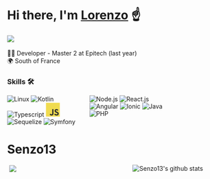 # Hi there, I'm [Lorenzo](https://github.com/Senzo13) ☝️

<a href="https://www.linkedin.com/in/lorenzo-giralt/?locale=en_US" target="_blank"><img src="https://img.shields.io/badge/linkedin-%230077B5.svg?&style=for-the-badge&logo=linkedin&logoColor=white"/></a>

👨‍💻 Developer - Master 2 at Epitech (last year)
<br/>
🌍 South of France

### Skills 🛠️

<div style="float: left; width: 38%;">
  <img alt="Linux" width="33px" src="https://www.vectorlogo.zone/logos/linux/linux-icon.svg" />
  <img alt="Kotlin" width="35px" src="https://www.vectorlogo.zone/logos/kotlinlang/kotlinlang-icon.svg" />
    <img alt="Typescript" width="33px" src="https://www.vectorlogo.zone/logos/typescriptlang/typescriptlang-icon.svg" />
      <img alt="JavaScript" width="33px" src="https://raw.githubusercontent.com/devicons/devicon/master/icons/javascript/javascript-original.svg" />
     <img alt="Sequelize" width="33px" src="https://www.vectorlogo.zone/logos/sequelizejs/sequelizejs-icon.svg" />
  <img alt="Symfony" width="33px" src="https://www.vectorlogo.zone/logos/symfony/symfony-icon.svg" />
</div>

<div style="float: left; width: 38%;">
    <img alt="Node.js" width="49px" src="https://www.vectorlogo.zone/logos/nodejs/nodejs-ar21.svg" />
  <img alt="React.js" width="33px" src="https://www.vectorlogo.zone/logos/reactjs/reactjs-icon.svg" />
   <img alt="Angular" width="33px" src="https://www.vectorlogo.zone/logos/angular/angular-icon.svg" />
  <img alt="Ionic" width="33px" src="https://www.vectorlogo.zone/logos/ionicframework/ionicframework-icon.svg" />
  <img alt="Java" width="33px" src="https://www.vectorlogo.zone/logos/java/java-icon.svg" />
      <img alt="PHP" width="33px" src="https://www.vectorlogo.zone/logos/php/php-icon.svg" />
</div>

<div style="clear: both;"></div>

# Senzo13

<div style="display:flex;align-items:center;justify-content:center;">
 <img width="57%" src="https://github-readme-streak-stats.herokuapp.com/?user=Senzo13" />
 <img width="41%" src="https://github-readme-stats.vercel.app/api/top-langs/?username=Senzo13&show_icons=true&layout=compact&theme=algolia" alt="Senzo13's github stats" />
</div>
